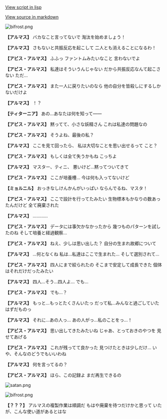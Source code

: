 [View script in lisp](../scripts/100805040.txt)

[View source in markdown](100805040.md)

![bifrost.png](../images/backgrounds/bifrost.png)

**【アルマス】**
バカなこと言ってないで
淘汰を始めましょう！

**【アルマス】**
さもないと共振反応を起こして
二人とも消えることになるわ！

**【アビス・アルマス】**
ふふっ
ファントムみたいなこと
言わないでよ

**【アビス・アルマス】**
私達はそういうんじゃない
だから共振反応なんて起こさない
ただ…

**【アビス・アルマス】**
また一人に戻りたいのなら
他の自分を皆殺しにするしか
ないだけよ

**【アルマス】**
！？

**【ティターニア】**
あの…あなたは何を知って――

**【アビス・アルマス】**
黙ってて、小さな妖精さん
これは私達の問題なの

**【アビス・アルマス】**
そうよね、最後の私？

**【アルマス】**
ここを見て回ったら、
私は大切なことを思い出せるって
こと？

**【アビス・アルマス】**
もしくは全て失うかもね
こっちよ

**【アルマス】**
マスター、ティニ、
悪いけど…黙ってついてきて

**【アビス・アルマス】**
ここが培養槽…
今は何も入ってないけど

**【ミョルニル】**
おっきなしけんかんがいっぱい
ならんでるね、マスタ！

**【アビス・アルマス】**
ここで設計を行ってたみたい
生物標本もかなりの数あったんだけど
全て廃棄された

**【アルマス】**
…………

**【アビス・アルマス】**
データには事欠かなかったから
幾つものパターンを試したのね
そして培養と経過観察…

**【アビス・アルマス】**
ねえ、少しは思い出した？
自分の生まれ故郷について

**【アルマス】**
…何となくね
私は…私達はここで生まれた…
そして選別されて…

**【アビス・アルマス】**
四人にまで絞られたの
そこまで安定して成長できた
個体はそれだけだったみたい

**【アルマス】**
四人…そう…四人よ…
でも…

**【アビス・アルマス】**
でも…？

**【アルマス】**
もっと…もっとたくさんいたっ
だって私…みんなと過ごしていた
はずだものっ

**【アルマス】**
それに…あの人っ…
あの人がっ…私のことをっ…！

**【アビス・アルマス】**
思い出してきたみたいね
じゃあ、とっておきのやつを
見せてあげる

**【アビス・アルマス】**
これが残ってて良かった
見つけたときは少しだけ…
いや、そんなのどうでもいいわね

**【アルマス】**
何を言ってるの？

**【アビス・アルマス】**
ほら、この記録よ
まだ再生できるの

![satan.png](../images/backgrounds/satan.png)

![bifrost.png](../images/backgrounds/bifrost.png)

**【？？？】**
アルマスの複製作業は順調だ
もはや廃棄を待つだけかと思って
いたが、こんな使い道があるとはな